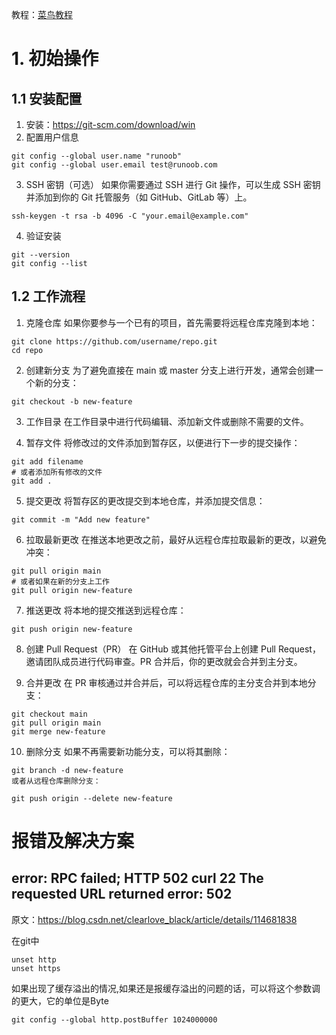 教程：[菜鸟教程](https://www.runoob.com/git/git-tutorial.html)

# 1. 初始操作
## 1.1 安装配置
1. 安装：https://git-scm.com/download/win
2. 配置用户信息
```
git config --global user.name "runoob"
git config --global user.email test@runoob.com
```
3. SSH 密钥（可选）
如果你需要通过 SSH 进行 Git 操作，可以生成 SSH 密钥并添加到你的 Git 托管服务（如 GitHub、GitLab 等）上。
```
ssh-keygen -t rsa -b 4096 -C "your.email@example.com"
```

4. 验证安装
```
git --version
git config --list
```
## 1.2 工作流程
1. 克隆仓库
如果你要参与一个已有的项目，首先需要将远程仓库克隆到本地：
```
git clone https://github.com/username/repo.git
cd repo
```
2. 创建新分支
为了避免直接在 main 或 master 分支上进行开发，通常会创建一个新的分支：
```
git checkout -b new-feature
```

3. 工作目录
在工作目录中进行代码编辑、添加新文件或删除不需要的文件。

4. 暂存文件
将修改过的文件添加到暂存区，以便进行下一步的提交操作：
```
git add filename
# 或者添加所有修改的文件
git add .
```

5. 提交更改
将暂存区的更改提交到本地仓库，并添加提交信息：
```
git commit -m "Add new feature"
```

6. 拉取最新更改
在推送本地更改之前，最好从远程仓库拉取最新的更改，以避免冲突：
```
git pull origin main
# 或者如果在新的分支上工作
git pull origin new-feature
```

7. 推送更改
将本地的提交推送到远程仓库：
```
git push origin new-feature
```

8. 创建 Pull Request（PR）
在 GitHub 或其他托管平台上创建 Pull Request，邀请团队成员进行代码审查。PR 合并后，你的更改就会合并到主分支。

9. 合并更改
在 PR 审核通过并合并后，可以将远程仓库的主分支合并到本地分支：
```
git checkout main
git pull origin main
git merge new-feature
```

10. 删除分支
如果不再需要新功能分支，可以将其删除：
```
git branch -d new-feature
或者从远程仓库删除分支：

git push origin --delete new-feature
```

# 报错及解决方案
## error: RPC failed; HTTP 502 curl 22 The requested URL returned error: 502
原文：https://blog.csdn.net/clearlove_black/article/details/114681838

在git中
```
unset http
unset https
```

如果出现了缓存溢出的情况,如果还是报缓存溢出的问题的话，可以将这个参数调的更大，它的单位是Byte
```
git config --global http.postBuffer 1024000000
```

